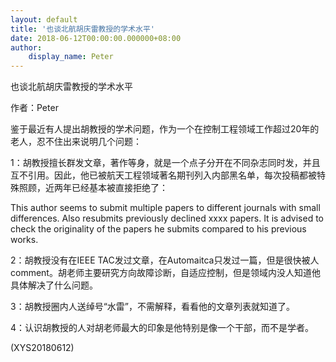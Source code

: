```yaml
---
layout: default
title: '也谈北航胡庆雷教授的学术水平'
date: 2018-06-12T00:00:00.000000+08:00
author:
    display_name: Peter
---
```


也谈北航胡庆雷教授的学术水平

作者：Peter

鉴于最近有人提出胡教授的学术问题，作为一个在控制工程领域工作超过20年的老人，忍不住出来说明几个问题：

1：胡教授擅长群发文章，著作等身，就是一个点子分开在不同杂志同时发，并且互不引用。因此，他已被航天工程领域著名期刊列入内部黑名单，每次投稿都被特殊照顾，近两年已经基本被直接拒绝了：

This author seems to submit multiple papers to different journals with small differences. Also resubmits previously declined xxxx papers. It is advised to check the originality of the papers he submits compared to his previous works.

2：胡教授没有在IEEE TAC发过文章，在Automaitca只发过一篇，但是很快被人comment。胡老师主要研究方向故障诊断，自适应控制，但是领域内没人知道他具体解决了什么问题。

3：胡教授圈内人送绰号“水雷”，不需解释，看看他的文章列表就知道了。

4：认识胡教授的人对胡老师最大的印象是他特别是像一个干部，而不是学者。

(XYS20180612)

